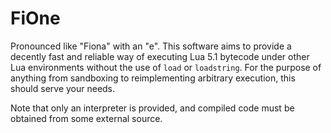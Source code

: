 # FiOne

Pronounced like "Fiona" with an "e". This software aims to provide a decently fast and reliable way of executing Lua 5.1 bytecode under other Lua environments without the use of `load` or `loadstring`. For the purpose of anything from sandboxing to reimplementing arbitrary execution, this should serve your needs.

Note that only an interpreter is provided, and compiled code must be obtained from some external source.
